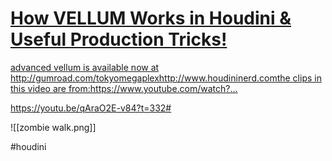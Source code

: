 <div class="rich-link-card-container"><a class="rich-link-card" href="https://youtu.be/qAraO2E-v84?t=332#" target="_blank">
	<div class="rich-link-image-container">
		<div class="rich-link-image" style="background-image: url('https://www.youtube.com/embed/qAraO2E-v84?feature=oembed')">
	</div>
	</div>
	<div class="rich-link-card-text">
		<h1 class="rich-link-card-title">How VELLUM Works in Houdini & Useful Production Tricks!</h1>
		<p class="rich-link-card-description">
		advanced vellum is available now at http://gumroad.com/tokyomegaplexhttp://www.houdininerd.comthe clips in this video are from:https://www.youtube.com/watch?...
		</p>
		<p class="rich-link-href">
		https://youtu.be/qAraO2E-v84?t=332#
		</p>
	</div>
</a></div>

![[zombie walk.png]]

#houdini

